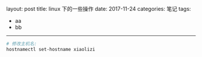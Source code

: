 layout: post
title: linux 下的一些操作
date: 2017-11-24
categories: 笔记
tags: 
 - aa 
 - bb

---
````bash
# 修改主机名:
hostnamectl set-hostname xiaolizi
````
